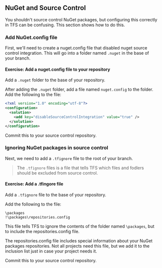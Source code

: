 ## NuGet and Source Control

You shouldn't source control NuGet packages, but configuring this correctly in TFS can be confusing. This section shows how to do this.

### Add NuGet.config file

First, we'll need to create a nuget.config file that disabled nuget source control integration. This will go into a folder named `.nuget` in the base of your branch.

<h4 class="exercise-start">
    <b>Exercise</b>: Add a nuget.config file to your repository
</h4>

Add a `.nuget` folder to the base of your repository.

After adding the `.nuget` folder, add a file named `nuget.config` to the folder. Add the following to the file:

```xml
<?xml version="1.0" encoding="utf-8"?>
<configuration>
  <solution>
    <add key="disableSourceControlIntegration" value="true" />
  </solution>
</configuration>
```

Commit this to your source control repository.

<div class="exercise-end"></div>

### Ignoring NuGet packages in source control

Next, we need to add a `.tfignore` file to the root of your branch. 

> The `.tfignore` files is a file that tells TFS which files and fodlers should be excluded from source control.

<h4 class="exercise-start">
    <b>Exercise</b>: Add a .tfingore file 
</h4>

Add a `.tfignore` file to the base of your repository.

Add the following to the file:

```
\packages
!\packages\repositories.config
```

This file tells TFS to ignore the contents of the folder named `\packages`, but to include the repositories.config file. 

The repositories.config file includes special information about your NuGet packages repositories. Not all projects need this file, but we add it to the inclusion list just in case your project needs it.

Commit this to your source control repository.

<div class="exercise-end"></div>

